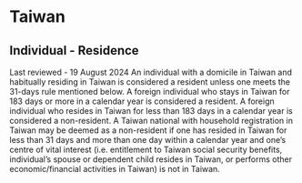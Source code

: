 # Taiwan
## Individual - Residence
Last reviewed - 19 August 2024
An individual with a domicile in Taiwan and habitually residing in Taiwan is considered a resident unless one meets the 31-days rule mentioned below. A foreign individual who stays in Taiwan for 183 days or more in a calendar year is considered a resident. A foreign individual who resides in Taiwan for less than 183 days in a calendar year is considered a non-resident.
A Taiwan national with household registration in Taiwan may be deemed as a non-resident if one has resided in Taiwan for less than 31 days and more than one day within a calendar year and one’s centre of vital interest (i.e. entitlement to Taiwan social security benefits, individual’s spouse or dependent child resides in Taiwan, or performs other economic/financial activities in Taiwan) is not in Taiwan.
